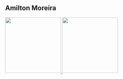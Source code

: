 ## Amilton Moreira

<div>
  <a href="https://github.com/AmiltonMn">
  <img loading="lazy" height="180em" src="https://github-readme-stats.vercel.app/api/top-langs/?username=AmiltonMn&layout=compact&langs_count=7&theme=dracula"/>
  <img loading="lazy" height="180em" src="https://github-readme-stats.vercel.app/api?username=AmiltonMn&show_icons=true&theme=dracula&include_all_commits=true&count_private=true"/>
</div>


